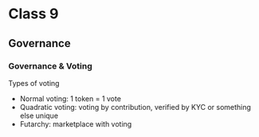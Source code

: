 # Class 9
## Governance
### Governance & Voting
Types of voting
- Normal voting: 1 token = 1 vote
- Quadratic voting: voting by contribution, verified by KYC or something else unique
- Futarchy: marketplace with voting

